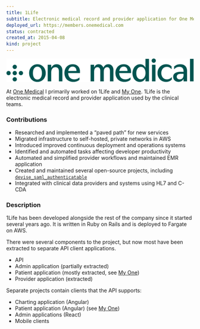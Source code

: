 ```yaml
---
title: 1Life
subtitle: Electronic medical record and provider application for One Medical
deployed_url: https://members.onemedical.com
status: contracted
created_at: 2015-04-08
kind: project
---
```

![One Medical Logo](./om.png)

At [One Medical](https://www.onemedical.com/careers/) I primarily worked on 1Life and [My One](/projects/my-one.html).
1Life is the electronic medical record and provider application used by the clinical teams.

### Contributions

- Researched and implemented a “paved path” for new services
- Migrated infrastructure to self-hosted, private networks in AWS
- Introduced improved continuous deployment and operations systems
- Identified and automated tasks affecting developer productivity
- Automated and simplified provider workflows and maintained EMR application
- Created and maintained several open-source projects, including [`devise_saml_authenticatable`](/projects/devise_saml_authenticatable.html)
- Integrated with clinical data providers and systems using HL7 and C-CDA

### Description

1Life has been developed alongside the rest of the company since it started several years ago.
It is written in Ruby on Rails and is deployed to Fargate on AWS.

There were several components to the project, but now most have been extracted to separate API client applications.

- API
- Admin application (partially extracted)
- Patient application (mostly extracted, see [My One](/projects/my-one.html))
- Provider application (extracted)

Separate projects contain clients that the API supports:

- Charting application (Angular)
- Patient application (Angular) (see [My One](/projects/my-one.html))
- Admin applications (React)
- Mobile clients
